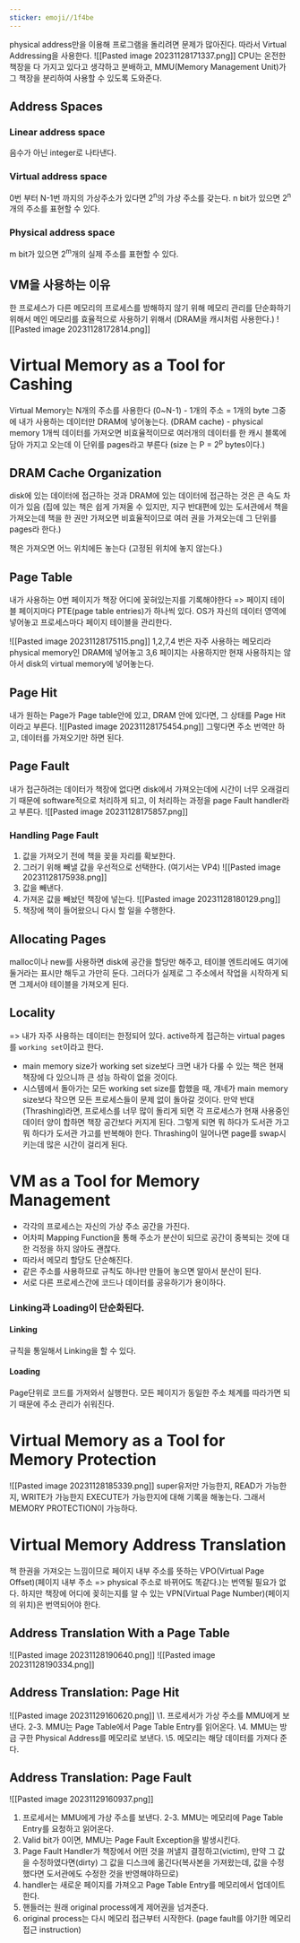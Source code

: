 ```yaml
---
sticker: emoji//1f4be
---
```

physical address만을 이용해 프로그램을 돌리려면 문제가 많아진다. 따라서 Virtual Addressing을 사용한다.
![[Pasted image 20231128171337.png]]
CPU는 온전한 책장을 다 가지고 있다고 생각하고 분배하고, MMU(Memory Management Unit)가 그 책장을 분리하여 사용할 수 있도록 도와준다. 
## Address Spaces
### Linear address space
음수가 아닌 integer로 나타낸다.
### Virtual address space
0번 부터 N-1번 까지의 가상주소가 있다면 2<sup>n</sup>의 가상 주소를 갖는다. n bit가 있으면 2<sup>n</sup>개의 주소를 표현할 수 있다.
### Physical address space
m bit가 있으면 2<sup>m</sup>개의 실제 주소를 표현할 수 있다.

## VM을 사용하는 이유
한 프로세스가 다른 메모리의 프로세스를 방해하지 않기 위해
메모리 관리를 단순화하기 위해서 
메인 메모리를 효율적으로 사용하기 위해서 (DRAM을 캐시처럼 사용한다.)
![[Pasted image 20231128172814.png]]

# Virtual Memory as a Tool for Cashing
Virtual Memory는 N개의 주소를 사용한다 (0~N-1) - 1개의 주소 = 1개의 byte
그중에 내가 사용하는 데이터만 DRAM에 넣어놓는다. (DRAM cache) - physical memory
1개씩 데이터를 가져오면 비효율적이므로 여러개의 데이터를 한 캐시 블록에 담아 가지고 오는데 이 단위를 pages라고 부른다 (size 는 P = 2<sup>p</sup> bytes이다.)

## DRAM Cache Organization
disk에 있는 데이터에 접근하는 것과 DRAM에 있는 데이터에 접근하는 것은 큰 속도 차이가 있음
(집에 있는 책은 쉽게 가져올 수 있지만, 지구 반대편에 있는 도서관에서 책을 가져오는데 책을 한 권만 가져오면 비효율적이므로 여러 권을 가져오는데 그 단위를 pages라 한다.)

책은 가져오면 어느 위치에든 놓는다 (고정된 위치에 놓지 않는다.)
## Page Table
내가 사용하는 0번 페이지가 책장 어디에 꽂혀있는지를 기록해야한다 => 페이지 테이블
페이지마다 PTE(page table entries)가 하나씩 있다. OS가 자신의 데이터 영역에 넣어놓고 프로세스마다 페이지 테이블을 관리한다.

![[Pasted image 20231128175115.png]]
1,2,7,4 번은 자주 사용하는 메모리라 physical memory인 DRAM에 넣어놓고 3,6 페이지는 사용하지만 현재 사용하지는 않아서 disk의 virtual memory에 넣어놓는다.

## Page Hit
내가 원하는 Page가 Page table안에 있고, DRAM 안에 있다면, 그 상태를 Page Hit이라고 부른다.
![[Pasted image 20231128175454.png]]
그렇다면 주소 번역만 하고, 데이터를 가져오기만 하면 된다.

## Page Fault
내가 접근하려는 데이터가 책장에 없다면 disk에서 가져오는데에 시간이 너무 오래걸리기 때문에 software적으로 처리하게 되고, 이 처리하는 과정을  page Fault handler라고 부른다.
![[Pasted image 20231128175857.png]]
### Handling Page Fault
1. 값을 가져오기 전에 책을 꽂을 자리를 확보한다. 
2. 그러기 위해 빼낼 값을 우선적으로 선택한다. (여기서는 VP4)
![[Pasted image 20231128175938.png]]
3. 값을 빼낸다.
4. 가져온 값을 빼놨던 책장에 넣는다.
![[Pasted image 20231128180129.png]]
5. 책장에 책이 들어왔으니 다시 할 일을 수행한다.
## Allocating Pages
malloc이나 new를 사용하면 disk에 공간을 할당만 해주고, 테이블 엔트리에도 여기에 둘거라는 표시만 해두고 가만히 둔다. 그러다가 실제로 그 주소에서 작업을 시작하게 되면 그제서야 테이블을 가져오게 된다.  

## Locality
=> 내가 자주 사용하는 데이터는 한정되어 있다.
active하게 접근하는 virtual pages를 `working set`이라고 한다.
- main memory size가 working set size보다 크면 내가 다룰 수 있는 책은 현재 책장에 다 있으니까 큰 성능 하락이 없을 것이다.
- 시스템에서 돌아가는 모든 working set size를 합했을 때, 걔네가 main memory size보다 작으면 모든 프로세스들이 문제 없이 돌아갈 것이다.
  만약 반대(Thrashing)라면,  프로세스를 너무 많이 돌리게 되면 각 프로세스가 현재 사용중인 데이터 양이 합하면 책장 공간보다 커지게 된다. 그렇게 되면 뭐 하다가 도서관 가고 뭐 하다가 도서관 가고를 반복해야 한다. Thrashing이 일어나면 page를 swap시키는데 많은 시간이 걸리게 된다. 

# VM as a Tool for Memory Management
- 각각의 프로세스는 자신의 가상 주소 공간을 가진다.
- 어차피 Mapping Function을 통해 주소가 분산이 되므로 공간이 중복되는 것에 대한 걱정을 하지 않아도 괜찮다.
- 따라서 메모리 할당도 단순해진다.
- 같은 주소를 사용하므로 규칙도 하나만 만들어 놓으면 알아서 분산이 된다.
- 서로 다른 프로세스간에 코드나 데이터를 공유하기가 용이하다.
### Linking과 Loading이 단순화된다.
#### Linking
규칙을 통일해서 Linking을 할 수 있다.
#### Loading
Page단위로 코드를 가져와서 실행한다.
모든 페이지가 동일한 주소 체계를 따라가면 되기 때문에 주소 관리가 쉬워진다.

# Virtual Memory as a Tool for Memory Protection
![[Pasted image 20231128185339.png]]
super유저만 가능한지, READ가 가능한지, WRITE가 가능한지 EXECUTE가 가능한지에 대해 기록을 해놓는다.
그래서 MEMORY PROTECTION이 가능하다.

# Virtual Memory Address Translation
책 한권을 가져오는 느낌이므로 페이지 내부 주소를 뜻하는 VPO(Virtual Page Offset)(페이지 내부 주소 => physical 주소로 바뀌어도 똑같다.)는 번역될 필요가 없다.
하지만 책장에 어디에 꽂히는지를 알 수 있는 VPN(Virtual Page Number)(페이지의 위치)은 번역되어야 한다. 
## Address Translation With a Page Table
![[Pasted image 20231128190640.png]]
![[Pasted image 20231128190334.png]]

## Address Translation: Page Hit
![[Pasted image 20231129160620.png]]
\1. 프로세서가 가상 주소를 MMU에게 보낸다.
2-3. MMU는 Page Table에서 Page Table Entry를 읽어온다.
\4. MMU는 방금 구한 Physical Address를 메모리로 보낸다.
\5. 메모리는 해당 데이터를 가져다 준다.

## Address Translation: Page Fault
![[Pasted image 20231129160937.png]]
1. 프로세서는 MMU에게 가상 주소를 보낸다.
2-3. MMU는 메모리에 Page Table Entry를 요청하고 읽어온다.
4. Valid bit가 0이면, MMU는 Page Fault Exception을 발생시킨다.
5. Page Fault Handler가 책장에서 어떤 것을 꺼낼지 결정하고(victim),  만약 그 값을 수정하였다면(dirty) 그 값을 디스크에 옮긴다(복사본을 가져왔는데, 값을 수정했다면 도서관에도 수정한 것을 반영해야하므로)
6. handler는 새로운 페이지를 가져오고 Page Table Entry를 메모리에서 업데이트 한다.
7. 핸들러는 원래 original process에게 제어권을 넘겨준다.
8. original process는 다시 메모리 접근부터 시작한다. (page fault를 야기한 메모리 접근 instruction)
















